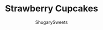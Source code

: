 ---
layout: ../../layouts/MarkdownPostLayout.astro
title: Strawberry Cupcakes
author: ShugarySweets
pubDate: 2022-06-13
description: "These Strawberry Cupcakes are perfectly sweet, pink and bursting with strawberry flavor. Fluffy strawberry flavored cupcakes are topped with strawberry buttercream for a delicious single-serving dessert!"
image_url: https://www.shugarysweets.com/wp-content/uploads/2022/06/strawberry-cupcake-facebook.jpg
tags: ["Cupcake","American"]
calories: 303
protein: 2
carbohydrates: 44
fats: 14
fiber: 0
ingredients: ["1 ounce bag freeze dried strawberries","5 large egg whites, room temperature","¾ cup buttermilk, divided","¾ cup unsalted butter, softened to room temperature","2 teaspoons vanilla extract","1 ¾ cups granulated sugar","2 ¼ cup cake flour","1 Tablespoon baking powder","½ teaspoon kosher salt","1 ounce bag freeze dried strawberries","1 cup unsalted butter, softened","4 cups powdered sugar","3-4 Tablespoons milk","1 teaspoon vanilla extract"]
serves: 24
time: "20 minutes"
prepTime: "20 minutes"
instructions: ["Begin by adding the freeze-dried strawberries to a food processor and pulse until fine crumbs. You may have some small bits and pieces, and that is perfectly fine. Set aside. (You should have about ½ cup of crumbs).","Preheat oven to 350 degrees F. Place liners in a standard-sized cupcake tin and set aside. ","In a small bowl, whisk together the egg whites with ¼ cup of the buttermilk. Set aside.","In a medium bowl, combine cake flour with baking powder and kosher salt. Whisk together and set aside.","In a large mixing bowl, beat butter with granulated sugar and strawberry crumbs. Scrape down sides of the bowl as needed and beat for about 2-3 minutes, until fully blended.","Beat in vanilla extract.","Add in the dry ingredients, slowly, just until combined. Slowly add in the egg mixture, beating until well blended (about 1 minute).","Finally, beat in the remaining buttermilk.","Spoon batter evenly into the prepared cupcake tin, filling about ½ full. Bake for 17-19 minutes until lightly browned and springs back when you touch it.","Remove from oven and cool completely before frosting.","In a food processor, pulse freeze dried strawberries until fine crumbs. Set aside.","In a large mixing bowl with whisk attachment, beat butter for 2-3 minutes until pale in color (scrape down the sides of the bowl as needed).","Add in powdered sugar, 3 Tablespoons of milk, vanilla, and strawberry crumbs.","Beat an additional 2-3 minutes until well blended, and fluffy. Add in more milk if needed to achieve the consistency you want. Pipe onto cupcakes and decorate as desired."]
nutrition: ["303 calories","44 grams carbohydrates","36 milligrams cholesterol","14 grams fat","0 grams fiber","2 grams protein","8 grams saturated fat","117 milligrams sodium","33 grams sugar","0 grams trans fat","4 grams unsaturated fat"]
---